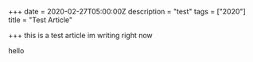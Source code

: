 +++
date = 2020-02-27T05:00:00Z
description = "test"
tags = ["2020"]
title = "Test Article"

+++
this is a test article im writing right now

hello